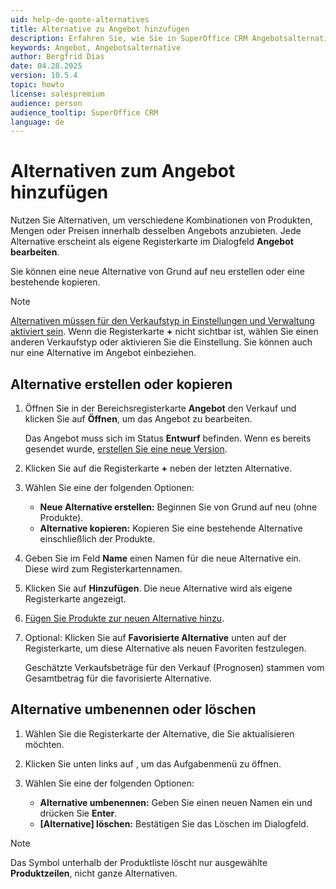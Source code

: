 ```yaml
---
uid: help-de-quote-alternatives
title: Alternative zu Angebot hinzufügen
description: Erfahren Sie, wie Sie in SuperOffice CRM Angebotsalternativen erstellen und verwalten, um mehrere Vorschläge zu unterbreiten.
keywords: Angebot, Angebotsalternative
author: Bergfrid Dias
date: 04.28.2025
version: 10.5.4
topic: howto
license: salespremium
audience: person
audience_tooltip: SuperOffice CRM
language: de
---
```


# Alternativen zum Angebot hinzufügen

Nutzen Sie Alternativen, um verschiedene Kombinationen von Produkten, Mengen oder Preisen innerhalb desselben Angebots anzubieten. Jede Alternative erscheint als eigene Registerkarte im Dialogfeld **Angebot bearbeiten**.

Sie können eine neue Alternative von Grund auf neu erstellen oder eine bestehende kopieren.

> [!NOTE]
> [Alternativen müssen für den Verkaufstyp in Einstellungen und Verwaltung aktiviert sein][3]. Wenn die Registerkarte **+** nicht sichtbar ist, wählen Sie einen anderen Verkaufstyp oder aktivieren Sie die Einstellung. Sie können auch nur eine Alternative im Angebot einbeziehen.

## Alternative erstellen oder kopieren

1. Öffnen Sie in der Bereichsregisterkarte **Angebot** den Verkauf und klicken Sie auf **Öffnen**, um das Angebot zu bearbeiten.

    Das Angebot muss sich im Status **Entwurf** befinden. Wenn es bereits gesendet wurde, [erstellen Sie eine neue Version][1].

1. Klicken Sie auf die Registerkarte **+** neben der letzten Alternative.

1. Wählen Sie eine der folgenden Optionen:

    * **Neue Alternative erstellen:** Beginnen Sie von Grund auf neu (ohne Produkte).
    * **Alternative kopieren:** Kopieren Sie eine bestehende Alternative einschließlich der Produkte.

1. Geben Sie im Feld **Name** einen Namen für die neue Alternative ein. Diese wird zum Registerkartennamen.

1. Klicken Sie auf **Hinzufügen**. Die neue Alternative wird als eigene Registerkarte angezeigt.

1. [Fügen Sie Produkte zur neuen Alternative hinzu][2].

1. Optional: Klicken Sie auf <i class="ph ph-star" aria-label="Star icon"></i> **Favorisierte Alternative** unten auf der Registerkarte, um diese Alternative als neuen Favoriten festzulegen.

    Geschätzte Verkaufsbeträge für den Verkauf (Prognosen) stammen vom Gesamtbetrag für die favorisierte Alternative.

## Alternative umbenennen oder löschen

1. Wählen Sie die Registerkarte der Alternative, die Sie aktualisieren möchten.

1. Klicken Sie unten links auf <i class="ph ph-dots-three-circle-vertical" aria-label="Task button"></i>, um das Aufgabenmenü zu öffnen.

1. Wählen Sie eine der folgenden Optionen:

    * **Alternative umbenennen:** Geben Sie einen neuen Namen ein und drücken Sie **Enter**.
    * **\[Alternative\] löschen:** Bestätigen Sie das Löschen im Dialogfeld.

> [!NOTE]
> Das Symbol <i class="ph ph-trash" aria-hidden="true"></i> unterhalb der Produktliste löscht nur ausgewählte **Produktzeilen**, nicht ganze Alternativen.

<!-- Referenced links -->
[1]: send.md#versions
[2]: create.md#add-products
[3]: ../../admin/sale-type.md#quote-fields
